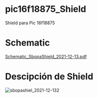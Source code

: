 # pic16f18875_Shield
Shield para Pic 16f18875
# Schematic

[Schematic_SbopaShield_2021-12-13.pdf](https://github.com/Leimer-G/pic16f18875_Shield/files/7708455/Schematic_SbopaShield_2021-12-13.pdf)

# Descipción de Shield

![sbopashiel_2021-12-132](https://user-images.githubusercontent.com/74838411/145928095-5782e83d-7ef7-4d43-9899-5cbd2525ab8f.png)
